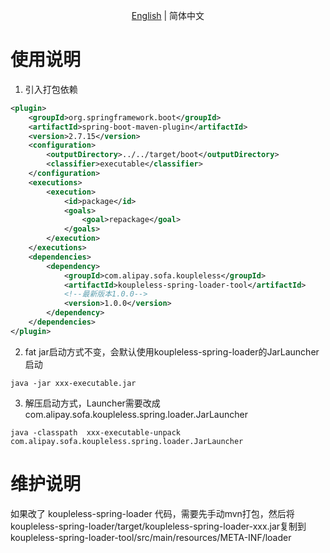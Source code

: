 <div align="center">

[English](./README.md) | 简体中文

</div>

# 使用说明

1. 引入打包依赖
```xml
<plugin>
    <groupId>org.springframework.boot</groupId>
    <artifactId>spring-boot-maven-plugin</artifactId>
    <version>2.7.15</version>
    <configuration>
        <outputDirectory>../../target/boot</outputDirectory>
        <classifier>executable</classifier>
    </configuration>
    <executions>
        <execution>
            <id>package</id>
            <goals>
                <goal>repackage</goal>
            </goals>
        </execution>
    </executions>
    <dependencies>
        <dependency>
            <groupId>com.alipay.sofa.koupleless</groupId>
            <artifactId>koupleless-spring-loader-tool</artifactId>
            <!--最新版本1.0.0-->
            <version>1.0.0</version>
        </dependency>
    </dependencies>
</plugin>
```
2. fat jar启动方式不变，会默认使用koupleless-spring-loader的JarLauncher启动
```shell
java -jar xxx-executable.jar
```
3. 解压启动方式，Launcher需要改成com.alipay.sofa.koupleless.spring.loader.JarLauncher
```shell
java -classpath  xxx-executable-unpack com.alipay.sofa.koupleless.spring.loader.JarLauncher
```

# 维护说明

如果改了 koupleless-spring-loader 代码，需要先手动mvn打包，然后将 koupleless-spring-loader/target/koupleless-spring-loader-xxx.jar复制到 koupleless-spring-loader-tool/src/main/resources/META-INF/loader

